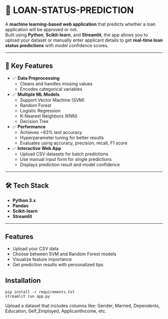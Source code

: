 # 🏦 LOAN-STATUS-PREDICTION

A **machine learning-based web application** that predicts whether a loan application will be approved or not.  
Built using **Python**, **Scikit-learn**, and **Streamlit**, the app allows you to upload your dataset or manually enter applicant details to get **real-time loan status predictions** with model confidence scores.

---

## 🚀 **Key Features**

- ✅ **Data Preprocessing**
  - Cleans and handles missing values
  - Encodes categorical variables
- ✅ **Multiple ML Models**
  - Support Vector Machine (SVM)
  - Random Forest
  - Logistic Regression
  - K-Nearest Neighbors (KNN)
  - Decision Tree
- ✅ **Performance**
  - Achieves ~83% test accuracy
  - Hyperparameter tuning for better results
  - Evaluates using accuracy, precision, recall, F1 score
- ✅ **Interactive Web App**
  - Upload CSV datasets for batch predictions
  - Use manual input form for single predictions
  - Displays prediction result and model confidence

---

## 🛠️ **Tech Stack**

- **Python 3.x**
- **Pandas**
- **Scikit-learn**
- **Streamlit**

---

## Features
- Upload your CSV data
- Choose between SVM and Random Forest models
- Visualize feature importance
- Get prediction results with personalized tips

## Installation

```
pip install -r requirements.txt
streamlit run app.py
```

Upload a dataset that includes columns like: Gender, Married, Dependents, Education, Self_Employed, ApplicantIncome, etc.
